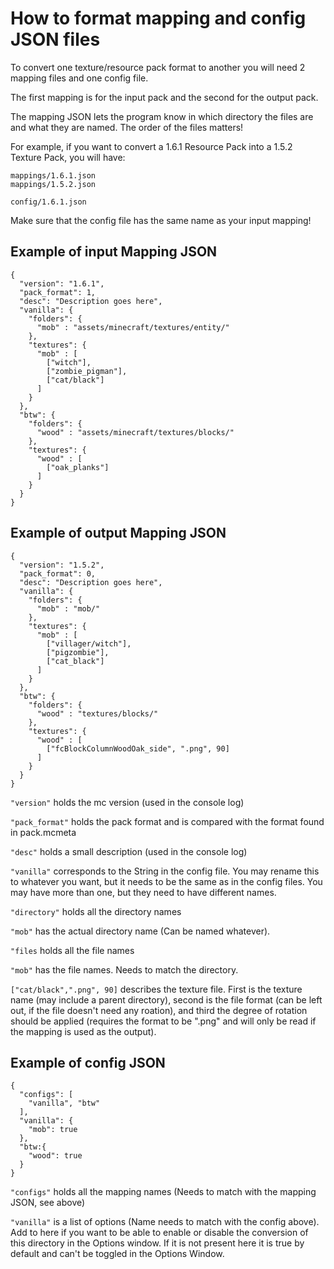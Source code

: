 # How to format mapping and config JSON files
To convert one texture/resource pack format to another you will need 2 mapping files and one config file.

The first mapping is for the input pack and the second for the output pack.

The mapping JSON lets the program know in which directory the files are and what they are named.
The order of the files matters! 

For example, if you want to convert a 1.6.1 Resource Pack into a 1.5.2 Texture Pack, you will have:
    
    mappings/1.6.1.json
    mappings/1.5.2.json
    
    config/1.6.1.json

Make sure that the config file has the same name as your input mapping!

## Example of input Mapping JSON

    {
      "version": "1.6.1",
      "pack_format": 1,
      "desc": "Description goes here",
      "vanilla": {
        "folders": {
          "mob" : "assets/minecraft/textures/entity/"
        },
        "textures": {
          "mob" : [
            ["witch"],
            ["zombie_pigman"],
            ["cat/black"]
          ]
        }
      },
      "btw": {
        "folders": {
          "wood" : "assets/minecraft/textures/blocks/"
        },
        "textures": {
          "wood" : [
            ["oak_planks"]
          ]
        }
      }
    }

## Example of output Mapping JSON

    {
      "version": "1.5.2",
      "pack_format": 0,
      "desc": "Description goes here",
      "vanilla": {
        "folders": {
          "mob" : "mob/"
        },
        "textures": {
          "mob" : [
            ["villager/witch"],
            ["pigzombie"],
            ["cat_black"]
          ]
        }
      },
      "btw": {
        "folders": {
          "wood" : "textures/blocks/"
        },
        "textures": {
          "wood" : [
            ["fcBlockColumnWoodOak_side", ".png", 90]
          ]
        }
      }
    }


`"version"` holds the mc version (used in the console log)

`"pack_format"` holds the pack format and is compared with the format found in pack.mcmeta

`"desc"` holds a small description (used in the console log)

`"vanilla"` corresponds to the String in the config file. You may rename this to whatever you want, but it needs to be the same as in the config files. You may have more than one, but they need to have different names.

`"directory"` holds all the directory names

`"mob"` has the actual directory name (Can be named whatever).

`"files` holds all the file names

`"mob"` has the file names. Needs to match the directory.

`["cat/black",".png", 90]` describes the texture file. First is the texture name (may include a parent directory), second is the file format (can be left out, if the file doesn't need any roation), and third the degree of rotation should be applied (requires the format to be ".png" and will only be read if the mapping is used as the output).

## Example of config JSON

    {   
      "configs": [
        "vanilla", "btw"
      ],
      "vanilla": {
        "mob": true
      },
      "btw:{
        "wood": true
      }
    }

`"configs"` holds all the mapping names (Needs to match with the mapping JSON, see above)

`"vanilla"` is a list of options (Name needs to match with the config above). Add to here if you want to be able to enable or disable the conversion of this directory in the Options window. If it is not present here it is true by default and can't be toggled in the Options Window.